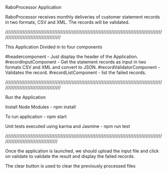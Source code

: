 RaboProcessor Application

RaboProcessor receives monthly deliveries of customer statement records in two formats, CSV and XML. The records will be validated.

//////////////////////////////////////////////////////////////////////////////////////////////////////////////////////////////////////

This Application Divided in to four components

#headercomponent - Just display the header of the Application.
#recordInputComponent - Get the statement records as input in two formats CSV and XML and convert to JSON.
#recordValidatorComponent - Validates the record.
#recordListComponent - list the failed records.

//////////////////////////////////////////////////////////////////////////////////////////////////////////////////////////////////////

Run the Application

Install Node Modules - npm install

To run application - npm start

Unit tests executed using karma and Jasmine - npm run test

////////////////////////////////////////////////////////////////////////////////////////////////////////////////////////////////////

Once the application is launched, we should upload the input file and click on validate to validate the result and display the failed records.

The clear button is used to clear the previously processed files
